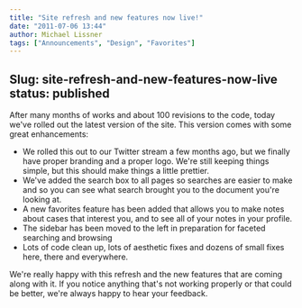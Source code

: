 ```yaml
---
title: "Site refresh and new features now live!"
date: "2011-07-06 13:44"
author: Michael Lissner
tags: ["Announcements", "Design", "Favorites"]
---
```

Slug: site-refresh-and-new-features-now-live
status: published
---

After many months of works and about 100 revisions to the code, today
we've rolled out the latest version of the site. This version comes with
some great enhancements:

-   We rolled this out to our Twitter stream a few months ago, but we
    finally have proper branding and a proper logo. We're still keeping
    things simple, but this should make things a little prettier.
-   We've added the search box to all pages so searches are easier to
    make and so you can see what search brought you to the document
    you're looking at.
-   A new favorites feature has been added that allows you to make notes
    about cases that interest you, and to see all of your notes in your
    profile.
-   The sidebar has been moved to the left in preparation for faceted
    searching and browsing
-   Lots of code clean up, lots of aesthetic fixes and dozens of small
    fixes here, there and everywhere.

We're really happy with this refresh and the new features that are
coming along with it. If you notice anything that's not working properly
or that could be better, we're always happy to hear your feedback.

